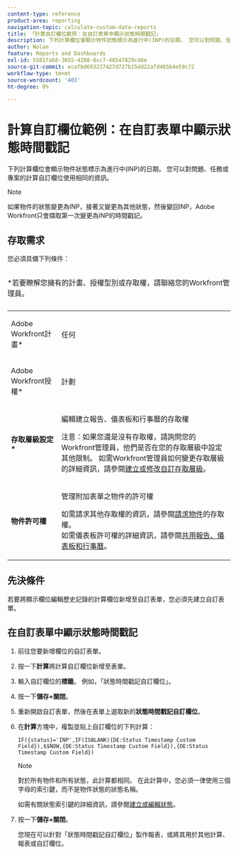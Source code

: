 ```yaml
---
content-type: reference
product-area: reporting
navigation-topic: calculate-custom-data-reports
title: 「計算自訂欄位範例：在自訂表單中顯示狀態時間戳記」
description: 下列計算欄位會顯示物件狀態標示為進行中(INP)的日期。 您可以對問題、任務或專案的計算自訂欄位使用相同的資訊。
author: Nolan
feature: Reports and Dashboards
exl-id: 55817a68-3655-4288-8cc7-48547829c46e
source-git-commit: ecafbd693237427d727b15dd22afd485b4e59c72
workflow-type: tm+mt
source-wordcount: '403'
ht-degree: 0%

---
```


# 計算自訂欄位範例：在自訂表單中顯示狀態時間戳記

下列計算欄位會顯示物件狀態標示為進行中(INP)的日期。 您可以對問題、任務或專案的計算自訂欄位使用相同的資訊。

>[!NOTE]
>
>如果物件的狀態變更為INP，接著又變更為其他狀態，然後變回INP，Adobe Workfront只會擷取第一次變更為INP的時間戳記。

## 存取需求

您必須具備下列條件：

<table style="table-layout:auto"> 
 <caption style="text-align: left;"> 
  <p>*若要瞭解您擁有的計畫、授權型別或存取權，請聯絡您的Workfront管理員。</p> 
 </caption> 
 <col> 
 </col> 
 <col> 
 </col> 
 <tbody> 
  <tr> 
   <td> <p>Adobe Workfront計畫*</p> </td> 
   <td>任何</td> 
  </tr> 
  <tr> 
   <td> <p>Adobe Workfront授權*</p> </td> 
   <td> <p>計劃 </p> </td> 
  </tr> 
  <tr> 
   <td><strong>存取層級設定*</strong> </td> 
   <td> <p>編輯建立報告、儀表板和行事曆的存取權</p> <p>注意：如果您還是沒有存取權，請詢問您的Workfront管理員，他們是否在您的存取層級中設定其他限制。 如需Workfront管理員如何變更存取層級的詳細資訊，請參閱<a href="../../../administration-and-setup/add-users/configure-and-grant-access/create-modify-access-levels.md" class="MCXref xref">建立或修改自訂存取層級</a>。</p> </td> 
  </tr> 
  <tr> 
   <td> <p><strong>物件許可權</strong> </p> </td> 
   <td> <p>管理附加表單之物件的許可權</p> <p>如需請求其他存取權的資訊，請參閱<a href="../../../workfront-basics/grant-and-request-access-to-objects/request-access.md" class="MCXref xref">請求物件</a>的存取權。<br>如需儀表板許可權的詳細資訊，請參閱<a href="../../../workfront-basics/grant-and-request-access-to-objects/permissions-reports-dashboards-calendars.md" class="MCXref xref">共用報告、儀表板和行事曆</a>。</p> </td> 
  </tr> 
 </tbody> 
</table>

## 先決條件

若要將顯示欄位編輯歷史記錄的計算欄位新增至自訂表單，您必須先建立自訂表單。

## 在自訂表單中顯示狀態時間戳記

1. 前往您要新增欄位的自訂表單。
1. 按一下&#x200B;**計算**&#x200B;將計算自訂欄位新增至表單。
1. 輸入自訂欄位的&#x200B;**標籤**。 例如，「狀態時間戳記自訂欄位」。
1. 按一下&#x200B;**儲存+關閉**。
1. 重新開啟自訂表單，然後在表單上選取新的&#x200B;**狀態時間戳記自訂欄位**。
1. 在&#x200B;**計算**&#x200B;方塊中，複製並貼上自訂欄位的下列計算：

   ```
   IF({status}='INP',IF(ISBLANK({DE:Status Timestamp Custom Field}),$$NOW,{DE:Status Timestamp Custom Field}),{DE:Status Timestamp Custom Field})  
   ```

   >[!NOTE]
   >
   >對於所有物件和所有狀態，此計算都相同。 在此計算中，您必須一律使用三個字母的索引鍵，而不是物件狀態的狀態名稱。
   >
   >如需有關狀態索引鍵的詳細資訊，請參閱[建立或編輯狀態](../../../administration-and-setup/customize-workfront/creating-custom-status-and-priority-labels/create-or-edit-a-status.md)。

1. 按一下&#x200B;**儲存+關閉**。

   您現在可以針對「狀態時間戳記自訂欄位」製作報表，或將其用於其他計算、報表或自訂欄位。
